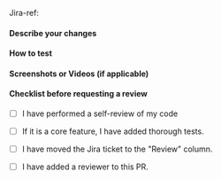 Jira-ref: <Jira-ref-url>
<!--- Provide the link to the Jira Ticket -->

#### Describe your changes
<!--- A clear and concise description of what you have done. -->


#### How to test
<!--- Please describe in detail how you tested your changes. -->


#### Screenshots or Videos (if applicable)
<!--- If applicable, add screenshots or videos to help explain your changes. -->


#### Checklist before requesting a review
- [ ] I have performed a self-review of my code
- [ ] If it is a core feature, I have added thorough tests.
- [ ] I have moved the Jira ticket to the "Review" column. 
- [ ] I have added a reviewer to this PR.


